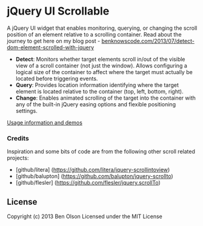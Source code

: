 jQuery UI Scrollable
====================

A jQuery UI widget that enables monitoring, querying, or changing the scroll position of an element relative to 
a scrolling  container.  Read about the journey to get here on 
my blog post - [benknowscode.com/2013/07/detect-dom-element-scrolled-with-jquery](http://www.benknowscode.com/2013/07/detect-dom-element-scrolled-with-jquery.html)

- **Detect**: Monitors whether target elements scroll in/out of the visible view of a scroll container (not just the window).
Allows configuring a logical size of the container to affect where the target must actually be located before triggering events.
- **Query**: Provides location information identifying where the target element is located relative to the container (top, left, bottom, right).
- **Change**: Enables animated scrolling of the target into the container with any of the built-in jQuery easing options and flexible
positioning settings.

[Usage information and demos](http://bseth99.github.io/jquery-ui-scrollable/index.html) 

### Credits

Inspiration and some bits of code are from the following other scroll related projects:

- [github/litera] (https://github.com/litera/jquery-scrollintoview)
- [github/balupton] (https://github.com/balupton/jquery-scrollto)
- [github/flesler] (https://github.com/flesler/jquery.scrollTo)


## License

Copyright (c) 2013 Ben Olson
Licensed under the MIT License
